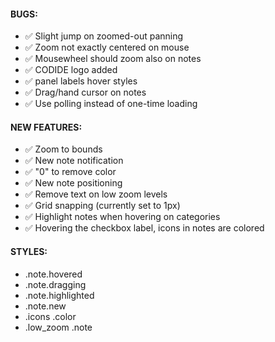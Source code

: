 #### BUGS:  
- ✅ Slight jump on zoomed-out panning
- ✅ Zoom not exactly centered on mouse
- ✅ Mousewheel should zoom also on notes
- ✅ CODIDE logo added
- ✅ panel labels hover styles
- ✅ Drag/hand cursor on notes
- ✅ Use polling instead of one-time loading

#### NEW FEATURES:
- ✅ Zoom to bounds
- ✅ New note notification
- ✅ "0" to remove color
- ✅ New note positioning
- ✅ Remove text on low zoom levels
- ✅ Grid snapping (currently set to 1px)
- ✅ Highlight notes when hovering on categories
- ✅ Hovering the checkbox label, icons in notes are colored

#### STYLES:
- .note.hovered
- .note.dragging
- .note.highlighted
- .note.new
- .icons .color
- .low_zoom .note